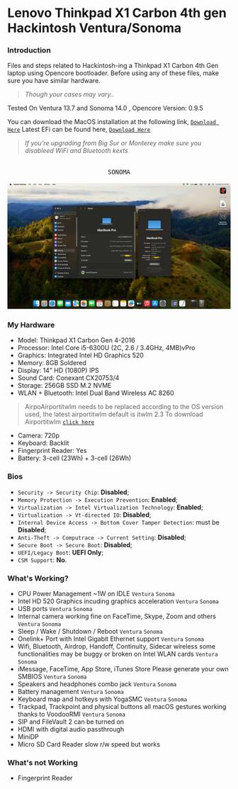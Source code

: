 # Lenovo Thinkpad X1 Carbon 4th gen Hackintosh Ventura/Sonoma

### Introduction

Files and steps related to Hackintosh-ing a Thinkpad X1 Carbon 4th Gen laptop using Opencore bootloader.
Before using any of these files, make sure you have similar hardware.
> *Though your cases may vary..*



Tested On Ventura 13.7 and Sonoma 14.0
, Opencore Version: 0.9.5

You can download the MacOS installation at the following link, [`Download Here`](https://www.olarila.com/topic/6278-new-vanilla-olarila-images/)
Latest EFi can be found here, [`Download Here`](https://drive.google.com/file/d/1wlWE5n5il62Dh1KgMUqiFglPvZY7qtfH/view?usp=drive_link)

> *If you're upgrading from Big Sur or Monterey make sure you disableed WiFi and Bluetooth kexts*
  
 
 <p align="center">
 <kbd><br>SONOMA
  <br><br>
  <kbd><img src="https://github.com/aalmahmudsk/Lenovo-Thinkpad-X1-Carbon-4th-Gen-Hackintosh-Ventura-Sonoma/blob/main/Sonoma.png"/></kbd></kbd>




### My Hardware

* Model: Thinkpad X1 Carbon Gen 4-2016
* Processor: Intel Core i5-6300U (2C, 2.6 / 3.4GHz, 4MB)vPro
* Graphics: Integrated Intel HD Graphics 520
* Memory: 8GB Soldered
* Display: 14" HD (1080P) IPS
* Sound Card: Conexant CX20753/4
* Storage: 256GB SSD M.2 NVME
* WLAN + Bluetooth: Intel Dual Band Wireless AC 8260
> AirpoAirportitwlm needs to be replaced according to the OS version used, the latest airportitwlm default is itwlm 2.3
> To download Airportitwlm [`click here`](https://github.com/OpenIntelWireless/itlwm/releases)
* Camera: 720p
* Keyboard: Backlit
* Fingerprint Reader: Yes
* Battery: 3-cell (23Wh) + 3-cell (26Wh)

### Bios
- `Security -> Security Chip`: **Disabled**;
- `Memory Protection -> Execution Prevention`: **Enabled**;
- `Virtualization -> Intel Virtualization Technology`: **Enabled**;
- `Virtualization -> Vt-directed IO`: **Disabled**;
- `Internal Device Access -> Bottom Cover Tamper Detection`: must be **Disabled**;
- `Anti-Theft -> Computrace -> Current Setting`: **Disabled**;
- `Secure Boot -> Secure Boot`: **Disabled**;
- `UEFI/Legacy Boot`: **UEFI Only**;
- `CSM Support`: **No**.

 
 ### What's Working?
 
 * CPU Power Management ~1W on IDLE `Ventura` `Sonoma`
 * Intel HD 520 Graphics incuding graphics acceleration `Ventura` `Sonoma`
 * USB ports `Ventura` `Sonoma`
 * Internal camera working fine on FaceTime, Skype, Zoom and others `Ventura` `Sonoma`
 * Sleep / Wake / Shutdown / Reboot `Ventura` `Sonoma`
 * Onelink+ Port with Intel Gigabit Ethernet support `Ventura` `Sonoma`
 * Wifi, Bluetooth, Airdrop, Handoff, Continuity, Sidecar wireless some functionalities may be buggy or broken on Intel WLAN cards `Ventura` `Sonoma`
 * iMessage, FaceTime, App Store, iTunes Store Please generate your own SMBIOS `Ventura` `Sonoma`
 * Speakers and headphones combo jack `Ventura` `Sonoma`
 * Battery management `Ventura` `Sonoma`
 * Keyboard map and hotkeys with YogaSMC `Ventura` `Sonoma`
 * Trackpad, Trackpoint and physical buttons all macOS gestures working thanks to VoodooRMI `Ventura` `Sonoma`
 * SIP and FileVault 2 can be turned on
 * HDMI with digital audio passthrough
 * MiniDP
 * Micro SD Card Reader slow r/w speed but works

 ### What's not Working

 * Fingerprint Reader


